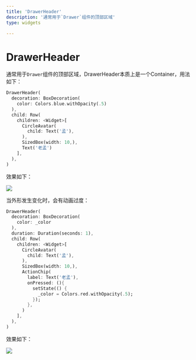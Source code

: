 ```yaml
---
title: 'DrawerHeader'
description: '通常用于`Drawer`组件的顶部区域'
type: widgets

---
```




# DrawerHeader

通常用于`Drawer`组件的顶部区域，DrawerHeader本质上是一个Container，用法如下：

```dart
DrawerHeader(
  decoration: BoxDecoration(
    color: Colors.blue.withOpacity(.5)
  ),
  child: Row(
    children: <Widget>[
      CircleAvatar(
        child: Text('孟'),
      ),
      SizedBox(width: 10,),
      Text('老孟')
    ],
  ),
)
```

效果如下：

![](http://img.laomengit.com/image-20200507181854698.png)

当外形发生变化时，会有动画过度：

```dart
DrawerHeader(
  decoration: BoxDecoration(
    color: _color
  ),
  duration: Duration(seconds: 1),
  child: Row(
    children: <Widget>[
      CircleAvatar(
        child: Text('孟'),
      ),
      SizedBox(width: 10,),
      ActionChip(
        label: Text('老孟'),
        onPressed: (){
          setState(() {
            _color = Colors.red.withOpacity(.5);
          });
        },
      )
    ],
  ),
)
```

效果如下：

![](http://img.laomengit.com/DrawerHeader_1.gif)

